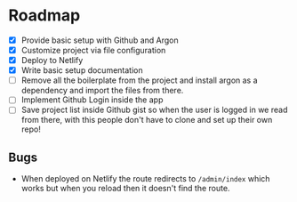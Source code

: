 # Roadmap

- [x] Provide basic setup with Github and Argon
- [x] Customize project via file configuration
- [x] Deploy to Netlify
- [x] Write basic setup documentation
- [ ] Remove all the boilerplate from the project and install argon as a dependency and import the files from there.
- [ ] Implement Github Login inside the app
- [ ] Save project list inside Github gist so when the user is logged in we read from there, with this people don't have to clone and set up their own repo!

## Bugs

- When deployed on Netlify the route redirects to `/admin/index` which works but when you reload then it doesn't find the route.
